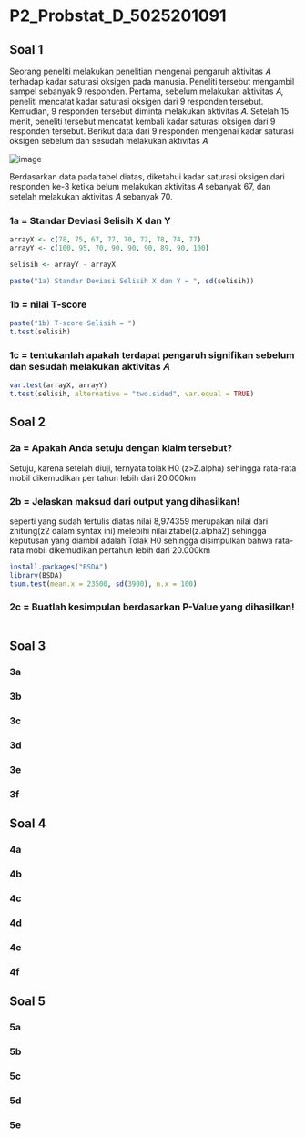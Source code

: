 # P2_Probstat_D_5025201091

## Soal 1
Seorang peneliti melakukan penelitian mengenai pengaruh aktivitas 𝐴 terhadap
kadar saturasi oksigen pada manusia. Peneliti tersebut mengambil sampel
sebanyak 9 responden. Pertama, sebelum melakukan aktivitas 𝐴, peneliti mencatat
kadar saturasi oksigen dari 9 responden tersebut. Kemudian, 9 responden tersebut
diminta melakukan aktivitas 𝐴. Setelah 15 menit, peneliti tersebut mencatat kembali
kadar saturasi oksigen dari 9 responden tersebut. Berikut data dari 9 responden
mengenai kadar saturasi oksigen sebelum dan sesudah melakukan aktivitas 𝐴

![image](https://user-images.githubusercontent.com/88977654/170876430-5bcbd62c-9989-4c8c-b9ee-e430290fd297.png)

Berdasarkan data pada tabel diatas, diketahui kadar saturasi oksigen dari
responden ke-3 ketika belum melakukan aktivitas 𝐴 sebanyak 67, dan setelah
melakukan aktivitas 𝐴 sebanyak 70.

### 1a = Standar Deviasi Selisih X dan Y
```r
arrayX <- c(78, 75, 67, 77, 70, 72, 78, 74, 77)
arrayY <- c(100, 95, 70, 90, 90, 90, 89, 90, 100)

selisih <- arrayY - arrayX

paste("1a) Standar Deviasi Selisih X dan Y = ", sd(selisih))
```
### 1b = nilai T-score
```r
paste("1b) T-score Selisih = ")
t.test(selisih)
```
### 1c = tentukanlah apakah terdapat pengaruh signifikan sebelum dan sesudah melakukan aktivitas 𝐴
```r
var.test(arrayX, arrayY)
t.test(selisih, alternative = "two.sided", var.equal = TRUE)
```

## Soal 2
### 2a = Apakah Anda setuju dengan klaim tersebut?
Setuju, karena setelah diuji, ternyata tolak H0 (z>Z.alpha) sehingga rata-rata mobil dikemudikan per tahun lebih dari 20.000km
### 2b = Jelaskan maksud dari output yang dihasilkan!
seperti yang sudah tertulis diatas nilai 8,974359 merupakan nilai dari zhitung(z2 dalam syntax ini) melebihi nilai ztabel(z.alpha2) sehingga keputusan yang diambil adalah Tolak H0 sehingga disimpulkan bahwa rata-rata mobil dikemudikan pertahun lebih dari 20.000km
```r
install.packages("BSDA")
library(BSDA)
tsum.test(mean.x = 23500, sd(3900), n.x = 100)
```
### 2c = Buatlah kesimpulan berdasarkan P-Value yang dihasilkan!
```r
```

## Soal 3
### 3a
### 3b
### 3c
### 3d
### 3e
### 3f

## Soal 4
### 4a
### 4b
### 4c
### 4d
### 4e
### 4f

## Soal 5
### 5a
### 5b
### 5c
### 5d
### 5e
